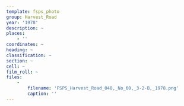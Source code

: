 ```yaml
---
template: fsps_photo
group: Harvest_Road
year: '1978'
description: ~
places:
    - ''
coordinates: ~
heading: ~
classification: ~
section: ~
cell: ~
film_roll: ~
files:
    -
        filename: 'FSPS_Harvest_Road_040,_No_60,_3-2-B,_1978.png'
        caption: ''
---
```

